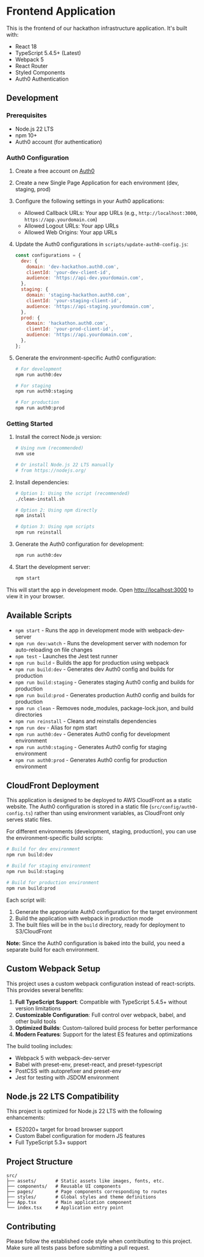 # Frontend Application

This is the frontend of our hackathon infrastructure application. It's built with:

- React 18
- TypeScript 5.4.5+ (Latest)
- Webpack 5
- React Router
- Styled Components
- Auth0 Authentication

## Development

### Prerequisites

- Node.js 22 LTS
- npm 10+
- Auth0 account (for authentication)

### Auth0 Configuration

1. Create a free account on [Auth0](https://auth0.com/)
2. Create a new Single Page Application for each environment (dev, staging, prod)
3. Configure the following settings in your Auth0 applications:
   - Allowed Callback URLs: Your app URLs (e.g., `http://localhost:3000`, `https://app.yourdomain.com`)
   - Allowed Logout URLs: Your app URLs
   - Allowed Web Origins: Your app URLs

4. Update the Auth0 configurations in `scripts/update-auth0-config.js`:
   ```javascript
   const configurations = {
     dev: {
       domain: 'dev-hackathon.auth0.com',
       clientId: 'your-dev-client-id',
       audience: 'https://api-dev.yourdomain.com',
     },
     staging: {
       domain: 'staging-hackathon.auth0.com',
       clientId: 'your-staging-client-id',
       audience: 'https://api-staging.yourdomain.com',
     },
     prod: {
       domain: 'hackathon.auth0.com',
       clientId: 'your-prod-client-id',
       audience: 'https://api.yourdomain.com',
     },
   };
   ```

5. Generate the environment-specific Auth0 configuration:
   ```bash
   # For development
   npm run auth0:dev
   
   # For staging
   npm run auth0:staging
   
   # For production
   npm run auth0:prod
   ```

### Getting Started

1. Install the correct Node.js version:
   ```bash
   # Using nvm (recommended)
   nvm use
   
   # Or install Node.js 22 LTS manually
   # from https://nodejs.org/
   ```

2. Install dependencies:
   ```bash
   # Option 1: Using the script (recommended)
   ./clean-install.sh
   
   # Option 2: Using npm directly
   npm install
   
   # Option 3: Using npm scripts
   npm run reinstall
   ```

3. Generate the Auth0 configuration for development:
   ```bash
   npm run auth0:dev
   ```

4. Start the development server:
   ```bash
   npm start
   ```

This will start the app in development mode. Open [http://localhost:3000](http://localhost:3000) to view it in your browser.

## Available Scripts

- `npm start` - Runs the app in development mode with webpack-dev-server
- `npm run dev:watch` - Runs the development server with nodemon for auto-reloading on file changes
- `npm test` - Launches the Jest test runner
- `npm run build` - Builds the app for production using webpack
- `npm run build:dev` - Generates dev Auth0 config and builds for production
- `npm run build:staging` - Generates staging Auth0 config and builds for production 
- `npm run build:prod` - Generates production Auth0 config and builds for production
- `npm run clean` - Removes node_modules, package-lock.json, and build directories
- `npm run reinstall` - Cleans and reinstalls dependencies
- `npm run dev` - Alias for npm start
- `npm run auth0:dev` - Generates Auth0 config for development environment
- `npm run auth0:staging` - Generates Auth0 config for staging environment
- `npm run auth0:prod` - Generates Auth0 config for production environment

## CloudFront Deployment

This application is designed to be deployed to AWS CloudFront as a static website. The Auth0 configuration is stored in a static file (`src/config/auth0-config.ts`) rather than using environment variables, as CloudFront only serves static files.

For different environments (development, staging, production), you can use the environment-specific build scripts:

```bash
# Build for dev environment
npm run build:dev

# Build for staging environment
npm run build:staging

# Build for production environment
npm run build:prod
```

Each script will:
1. Generate the appropriate Auth0 configuration for the target environment
2. Build the application with webpack in production mode
3. The built files will be in the `build` directory, ready for deployment to S3/CloudFront

**Note:** Since the Auth0 configuration is baked into the build, you need a separate build for each environment.

## Custom Webpack Setup

This project uses a custom webpack configuration instead of react-scripts. This provides several benefits:

1. **Full TypeScript Support**: Compatible with TypeScript 5.4.5+ without version limitations
2. **Customizable Configuration**: Full control over webpack, babel, and other build tools
3. **Optimized Builds**: Custom-tailored build process for better performance
4. **Modern Features**: Support for the latest ES features and optimizations

The build tooling includes:
- Webpack 5 with webpack-dev-server
- Babel with preset-env, preset-react, and preset-typescript
- PostCSS with autoprefixer and preset-env
- Jest for testing with JSDOM environment

## Node.js 22 LTS Compatibility

This project is optimized for Node.js 22 LTS with the following enhancements:

- ES2020+ target for broad browser support
- Custom Babel configuration for modern JS features
- Full TypeScript 5.3+ support

## Project Structure

```
src/
├── assets/       # Static assets like images, fonts, etc.
├── components/   # Reusable UI components
├── pages/        # Page components corresponding to routes
├── styles/       # Global styles and theme definitions
├── App.tsx       # Main application component
└── index.tsx     # Application entry point
```

## Contributing

Please follow the established code style when contributing to this project. Make sure all tests pass before submitting a pull request. 